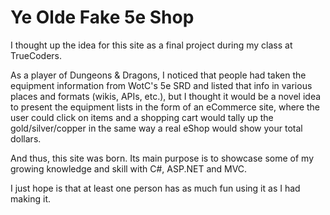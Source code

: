 # Ye Olde Fake 5e Shop

I thought up the idea for this site as a final project during my class at TrueCoders.

As a player of Dungeons & Dragons, I noticed that people had taken the equipment information from WotC's 5e SRD and listed that info in various places and formats
(wikis, APIs, etc.), but I thought it would be a novel idea to present the equipment lists in the form of an eCommerce site, where the user could click on items and a 
shopping cart would tally up the gold/silver/copper in the same way a real eShop would show your total dollars.

And thus, this site was born. Its main purpose is to showcase some of my growing knowledge and skill with C#, ASP.NET and MVC.

I just hope is that at least one person has as much fun using it as I had making it.
